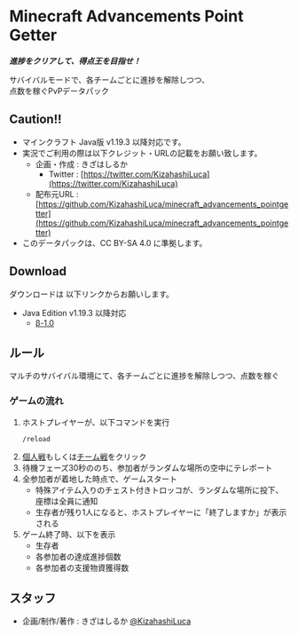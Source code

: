 # Minecraft Advancements Point Getter
__*進捗をクリアして、得点王を目指せ！*__

サバイバルモードで、各チームごとに進捗を解除しつつ、  
点数を稼ぐPvPデータパック

## Caution!!
 - マインクラフト Java版 v1.19.3 以降対応です。
 - 実況でご利用の際は以下クレジット・URLの記載をお願い致します。
   - 企画・作成 : きざはしるか
     - Twitter : [https://twitter.com/KizahashiLuca](https://twitter.com/KizahashiLuca)
   - 配布元URL : [https://github.com/KizahashiLuca/minecraft_advancements_pointgetter](https://github.com/KizahashiLuca/minecraft_advancements_pointgetter)
 - このデータパックは、CC BY-SA 4.0 に準拠します。

## Download
ダウンロードは 以下リンクからお願いします。
 - Java Edition v1.19.3 以降対応
   - [β-1.0](https://github.com/KizahashiLuca/minecraft_advancements_pointgetter/releases/tag/beta-1.0)

## ルール
マルチのサバイバル環境にて、各チームごとに進捗を解除しつつ、点数を稼ぐ

### ゲームの流れ
 1. ホストプレイヤーが、以下コマンドを実行
    ```mcfunction
    /reload
    ```
 2. <ins>個人戦</ins>もしくは<ins>チーム戦</ins>をクリック
 3. 待機フェーズ30秒ののち、参加者がランダムな場所の空中にテレポート
 4. 全参加者が着地した時点で、ゲームスタート
    - 特殊アイテム入りのチェスト付きトロッコが、ランダムな場所に投下、座標は全員に通知
    - 生存者が残り1人になると、ホストプレイヤーに「終了しますか」が表示される
 5. ゲーム終了時、以下を表示
    - 生存者
    - 各参加者の達成進捗個数
    - 各参加者の支援物資獲得数

## スタッフ
 - 企画/制作/著作 : きざはしるか [@KizahashiLuca](https://twitter.com/KizahashiLuca)
